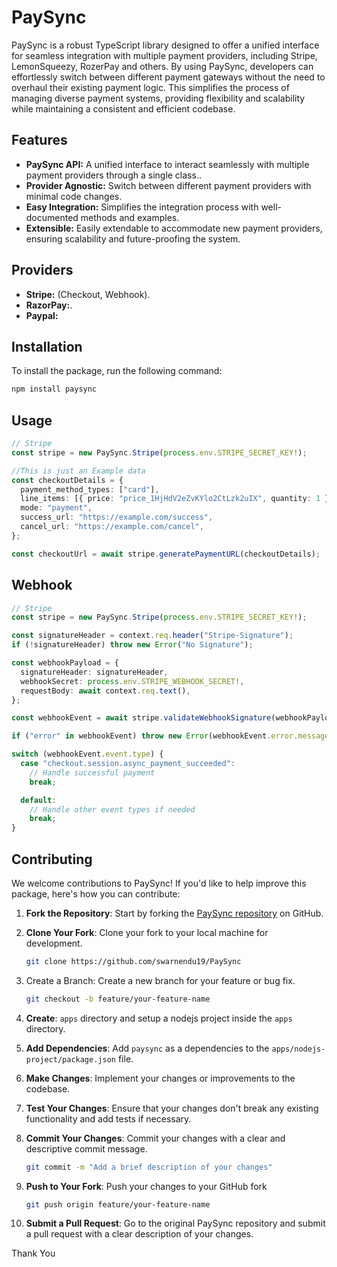 # PaySync

PaySync is a robust TypeScript library designed to offer a unified interface for seamless integration with multiple payment providers, including Stripe, LemonSqueezy, RozerPay and others. By using PaySync, developers can effortlessly switch between different payment gateways without the need to overhaul their existing payment logic. This simplifies the process of managing diverse payment systems, providing flexibility and scalability while maintaining a consistent and efficient codebase.

## Features

- **PaySync API:** A unified interface to interact seamlessly with multiple payment providers through a single class..
- **Provider Agnostic:** Switch between different payment providers with minimal code changes.
- **Easy Integration:** Simplifies the integration process with well-documented methods and examples.
- **Extensible:** Easily extendable to accommodate new payment providers, ensuring scalability and future-proofing the system.

## Providers

- **Stripe:** (Checkout, Webhook).
- **RazorPay:**.
- **Paypal:**

## Installation

To install the package, run the following command:

```bash
npm install paysync
```

## Usage

```typescript
// Stripe
const stripe = new PaySync.Stripe(process.env.STRIPE_SECRET_KEY!);

//This is just an Example data
const checkoutDetails = {
  payment_method_types: ["card"],
  line_items: [{ price: "price_1HjHdV2eZvKYlo2CtLzk2uIX", quantity: 1 }],
  mode: "payment",
  success_url: "https://example.com/success",
  cancel_url: "https://example.com/cancel",
};

const checkoutUrl = await stripe.generatePaymentURL(checkoutDetails);
```

## Webhook

```typescript
// Stripe
const stripe = new PaySync.Stripe(process.env.STRIPE_SECRET_KEY!);

const signatureHeader = context.req.header("Stripe-Signature");
if (!signatureHeader) throw new Error("No Signature");

const webhookPayload = {
  signatureHeader: signatureHeader,
  webhookSecret: process.env.STRIPE_WEBHOOK_SECRET!,
  requestBody: await context.req.text(),
};

const webhookEvent = await stripe.validateWebhookSignature(webhookPayload);

if ("error" in webhookEvent) throw new Error(webhookEvent.error.message);

switch (webhookEvent.event.type) {
  case "checkout.session.async_payment_succeeded":
    // Handle successful payment
    break;

  default:
    // Handle other event types if needed
    break;
}
```

## Contributing

We welcome contributions to PaySync! If you'd like to help improve this package, here's how you can contribute:

1. **Fork the Repository**: Start by forking the [PaySync repository](https://github.com/swarnendu19/PaySync) on GitHub.

2. **Clone Your Fork**: Clone your fork to your local machine for development.

   ```bash
   git clone https://github.com/swarnendu19/PaySync
   ```

3. Create a Branch: Create a new branch for your feature or bug fix.

   ```bash
   git checkout -b feature/your-feature-name
   ```

4. **Create**: `apps` directory and setup a nodejs project inside the `apps` directory.

5. **Add Dependencies**: Add `paysync` as a dependencies to the `apps/nodejs-project/package.json` file.

6. **Make Changes**: Implement your changes or improvements to the codebase.
7. **Test Your Changes**: Ensure that your changes don't break any existing functionality and add tests if necessary.
8. **Commit Your Changes**: Commit your changes with a clear and descriptive commit message.
   ```bash
   git commit -m "Add a brief description of your changes"
   ```
9. **Push to Your Fork**: Push your changes to your GitHub fork
   ```bash
   git push origin feature/your-feature-name
   ```
10. **Submit a Pull Request**: Go to the original PaySync repository and submit a pull request with a clear description of your changes.

Thank You
